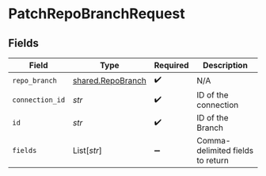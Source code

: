 # PatchRepoBranchRequest


## Fields

| Field                                                  | Type                                                   | Required                                               | Description                                            |
| ------------------------------------------------------ | ------------------------------------------------------ | ------------------------------------------------------ | ------------------------------------------------------ |
| `repo_branch`                                          | [shared.RepoBranch](../../models/shared/repobranch.md) | :heavy_check_mark:                                     | N/A                                                    |
| `connection_id`                                        | *str*                                                  | :heavy_check_mark:                                     | ID of the connection                                   |
| `id`                                                   | *str*                                                  | :heavy_check_mark:                                     | ID of the Branch                                       |
| `fields`                                               | List[*str*]                                            | :heavy_minus_sign:                                     | Comma-delimited fields to return                       |